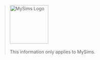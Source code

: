 > <img alt="MySims Logo" src="/mysims-research/images/mysims.png" height="120" /><br/><br/>
> This information only applies to MySims.